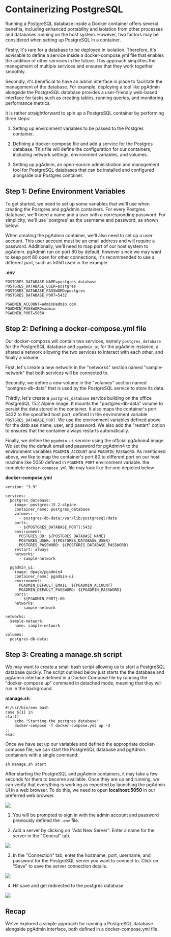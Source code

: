 <!--
date=2023-03-25
topic=Docker
summary=Gives step-by-step instructions for containerizing Postgres database.
-->
# Containerizing PostgreSQL

Running a PostgreSQL database inside a Docker container offers several benefits, including enhanced portability and isolation from other processes and databases running on the host system. However, two factors may be considered when setting up PostgreSQL in a container.

Firstly, it's rare for a database to be deployed in isolation. Therefore, it's advisable to define a service inside a docker-compose.yml file that enables the addition of other services in the future. This approach simplifies the management of multiple services and ensures that they work together smoothly.

Secondly, it's beneficial to have an admin interface in place to facilitate the management of the database. For example, deploying a tool like pgAdmin alongside the PostgreSQL database provides a user-friendly web-based interface for tasks such as creating tables, running queries, and monitoring performance metrics.

It is rather straightforward to spin up a PostgreSQL container by performing three steps:

1. Setting up environment variables to be passed to the Postgres container.

2. Defining a docker-compose file and add a service for the Postgres database. This file will define the configuration for our containers, including network settings, environment variables, and volumes.

3. Setting up pgAdmin, an open-source administration and management tool for PostgreSQL databases that can be installed and configured alongside our Postgres container.

## Step 1: Define Environment Variables

To get started, we need to set up some variables that we'll use when creating the Postgres and pgAdmin containers. For every Postgres database, we'll need a name and a user with a corresponding password. For simplicity, we'll use 'postgres' as the username and password, as shown below.

When creating the pgAdmin container, we'll also need to set up a user account. This user account must be an email address and will require a password. Additionally, we'll need to map port of our host system to pgAdmin. pgAdmin run on port 80 by default, however since we may want to keep port 80 open for other connections, it's recommended to use a different port, such as 5050 used in the example.

<strong>.env</strong>
```TS
POSTGRES_DATABASE_NAME=postgres_database
POSTGRES_DATABASE_USER=postgres
POSTGRES_DATABASE_PASSWORD=postgres
POSTGRES_DATABASE_PORT=5432

PGADMIN_ACCOUNT=admin@admin.com
PGADMIN_PASSWORD=admin
PGADMIN_PORT=5050
```

## Step 2: Defining a docker-compose.yml file

Our docker-compose will contain two services, namely <code>postgres_database</code> for the PostgreSQL database and <code>pgadmin_ui</code> for the pgAdmin instance, a shared a network allowing the two services to interact with each other, and finally a volume.

First, let's create a new network in the "networks" section named "sample-network" that both services will be connected to.

Secondly, we define a new volume in the "volumes" section named "postgres-db-data" that is used by the PostgreSQL service to store its data.

Thirdly, let's create a <code>postgres_database</code> service building on the office PostgreSQL 15.2 Alpine image. It mounts the "postgres-db-data" volume to persist the data stored in the container. It also maps the container's port 5432 to the specified host port, defined in the environment variable <code>POSTGRES_DATABASE_PORT</code>. We use the environment variables defined above for the datb ase name, user, and password. We also add the "restart" option to ensures that the container always restarts automatically.

Finally, we define the <code>pgadmin_ui</code> service using the official pgAdmin4 image. We set the the default email and password for pgAdmin4 to the environment variables <code>PGADMIN_ACCOUNT</code> and <code>PGADMIN_PASSWORD</code>. As mentioned above, we like to map the container's port 80 to different port on our host machine like 5050 defined in <code>PGADMIN_PORT</code> environment variable. the complete <code>docker-compose.yml</code> file may look like the one depicted below.

<strong>docker-compose.yml</strong>
```TS
version: "3.9"

services:
  postgres_database:
    image: postgres:15.2-alpine
    container_name: postgres_database
    volumes:
      - postgres-db-data:/var/lib/postgresql/data
    ports:
      - ${POSTGRES_DATABASE_PORT}:5432
    environment:
      POSTGRES_DB: ${POSTGRES_DATABASE_NAME}
      POSTGRES_USER: ${POSTGRES_DATABASE_USER}
      POSTGRES_PASSWORD: ${POSTGRES_DATABASE_PASSWORD}
    restart: always
    networks:
      - sample-network

  pgadmin_ui:
    image: dpage/pgadmin4
    container_name: pgadmin-ui
    environment:
      PGADMIN_DEFAULT_EMAIL: ${PGADMIN_ACCOUNT}
      PGADMIN_DEFAULT_PASSWORD: ${PGADMIN_PASSWORD}
    ports:
      - ${PGADMIN_PORT}:80
    networks:
      - sample-network

networks:
  sample-network:
    name: sample-network

volumes:
  postgres-db-data:
```

## Step 3: Creating a manage.sh script

We may want to create a small bash script allowing us to start a PostgreSQL database quickly. The script outlined below just starts the the database and pgAdmin interface  defined in a Docker Compose file by running the "docker-compose up" command in detached mode, meaning that they will run in the background.

<strong>manage.sh</strong>
```TS
#!/usr/bin/env bash
case ${1} in
start)
    echo "Starting the postgres database"
    docker-compose -f docker-compose.yml up -d
;;
esac
```

Once we have set up our variables and defined the appropriate docker-compose file, we can start the PostgreSQL database and pgAdmin containers with a single command:

``` TS
sh manage.sh start
```

After starting the PostgreSQL and pgAdmin containers, it may take a few seconds for them to become available. Once they are up and running, we can verify that everything is working as expected by launching the pgAdmin UI in a web browser. To do this, we need to open <strong>localhost:5050</strong> in our preferred web browser.

<img class='almost-full-width' src='assets/posts/guides/postgres/pgAdmin-1.png'>

1. You will be prompted to sign in with the admin account and password previously defined the <code>.env</code> file.

2. Add a server by clicking on "Add New Server". Enter a name for the server in the "General" tab.

<img class='almost-full-width' src='assets/posts/guides/postgres/pgAdmin-2.png'>

3. In the "Connection" tab, enter the hostname, port, username, and password for the PostgreSQL server you want to connect to. Click on "Save" to save the server connection details.

<img class='almost-full-width' src='assets/posts/guides/postgres/pgAdmin-3.png'>

4. Hit save and get redirected to the postgres database

<img class='almost-full-width' src='assets/posts/guides/postgres/pgAdmin-4.png'>

## Recap

We've explored a simple approach for running a PostgreSQL database alongside pgAdmin interface, both defined in a docker-compose.yml file.